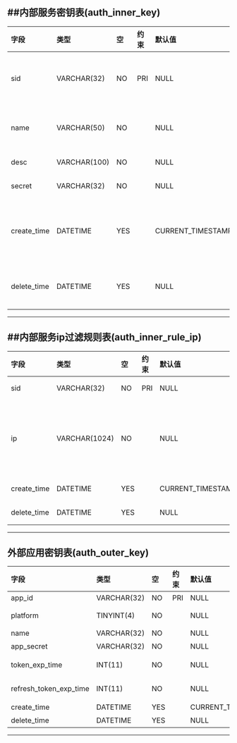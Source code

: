 ##内部服务密钥表(auth_inner_key)
----------------------------------------------------------------------------
| 字段         | 类型         | 空    | 约束  | 默认值            | 备注        |
| :---        | :---         | :--- | :--- | :---              | :---       |
| sid         | VARCHAR(32)  | NO   | PRI  | NULL              | 内部服务id  |
| name        | VARCHAR(50)  | NO   |      | NULL              | 服务名称    |
| desc        | VARCHAR(100) | NO   |      | NULL              | 描述        |
| secret      | VARCHAR(32)  | NO   |      | NULL              | 密钥        |
| create_time | DATETIME     | YES  |      | CURRENT_TIMESTAMP | 记录创建时间 |
| delete_time | DATETIME     | YES  |      | NULL              | 删除时间    |
----------------------------------------------------------------------------
 
##内部服务ip过滤规则表(auth_inner_rule_ip)
-------------------------------------------------------------------------------------------------------
| 字段         | 类型          | 空    | 约束 | 默认值             | 备注                                  |
| :---        | :---          | :--- | :--- | :---              | :---                                 |
| sid         | VARCHAR(32)   | NO   | PRI  | NULL              | 内部服务id                             |
| ip          | VARCHAR(1024) | NO   |      | NULL              | 允许访问该模块的ip,多个ip之间使用","号分隔 |
| create_time | DATETIME      | YES  |      | CURRENT_TIMESTAMP | 记录创建时间                           |
| delete_time | DATETIME      | YES  |      | NULL              | 删除时间                               |
--------------------------------------------------------------------------------------------------------

外部应用密钥表(auth_outer_key)
------------------------------------------------------------------------------------------------------
| 字段                    | 类型        |  空   | 约束 | 默认值             | 备注                       |
| :---                   | :---        | :--- | :--- | :---              | :---                      |
| app_id                 | VARCHAR(32) | NO   | PRI  | NULL              | 外部应用id                 |
| platform               | TINYINT(4)  | NO   |      | NULL              | 平台(1:android;2:iOS;3:H5) |
| name                   | VARCHAR(32) | NO   |      | NULL              | 外部应用名称                |
| app_secret             | VARCHAR(32) | NO   |      | NULL              | 给外部应用分配的密钥         |
| token_exp_time         | INT(11)     | NO   |      | NULL              | jwt生成的token过期时间,单位s |
| refresh_token_exp_time | INT(11)     | NO   |      | NULL              | jwt刷新token的过期时间,单位s |
| create_time            | DATETIME    | YES  |      | CURRENT_TIMESTAMP | 记录创建时间                |
| delete_time            | DATETIME    | YES  |      | NULL              | 删除时间                   |
-----------------------------------------------------------------------------------------------------